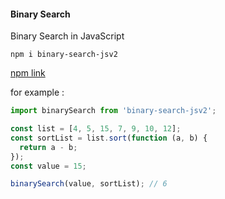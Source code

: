#### Binary Search

Binary Search in JavaScript

`npm i binary-search-jsv2`

[npm link]('https://www.npmjs.com/package/binary-search-jsv2')

for example :

```javascript
import binarySearch from 'binary-search-jsv2';

const list = [4, 5, 15, 7, 9, 10, 12];
const sortList = list.sort(function (a, b) {
  return a - b;
});
const value = 15;

binarySearch(value, sortList); // 6
```
